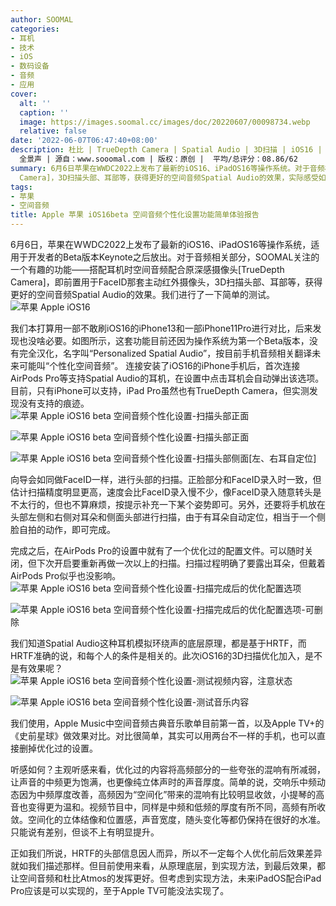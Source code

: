 ```yaml
---
author: SOOMAL
categories:
- 耳机
- 技术
- iOS
- 数码设备
- 音频
- 应用
cover:
  alt: ''
  caption: ''
  image: https://images.soomal.cc/images/doc/20220607/00098734.webp
  relative: false
date: '2022-06-07T06:47:40+08:00'
description: 杜比 | TrueDepth Camera | Spatial Audio | 3D扫描 | iOS16 | Dolby Atmos |
  全景声 | 源自：www.sooomal.com | 版权：原创 |  平均/总评分：08.86/62
summary: 6月6日苹果在WWDC2022上发布了最新的iOS16、iPadOS16等操作系统。对于音频相关部分，SOOMAL关注的一个有趣的功能――搭配耳机时空间音频配合原深感摄像头[TrueDepth
  Camera]，3D扫描头部、耳部等，获得更好的空间音频Spatial Audio的效果，实际感受如何？
tags:
- 苹果
- 空间音频
title: Apple 苹果 iOS16beta 空间音频个性化设置功能简单体验报告
---
```


6月6日，苹果在WWDC2022上发布了最新的iOS16、iPadOS16等操作系统，适用于开发者的Beta版本Keynote之后放出。对于音频相关部分，SOOMAL关注的一个有趣的功能――搭配耳机时空间音频配合原深感摄像头[TrueDepth Camera]，即前置用于FaceID那套主动红外摄像头，3D扫描头部、耳部等，获得更好的空间音频Spatial Audio的效果。我们进行了一下简单的测试。
![苹果 Apple iOS16](https://images.soomal.cc/images/doc/20220607/00098734.webp)




我们本打算用一部不敢刷iOS16的iPhone13和一部iPhone11Pro进行对比，后来发现也没啥必要。如图所示，这套功能目前还因为操作系统为第一个Beta版本，没有完全汉化，名字叫“Personalized Spatial Audio”，按目前手机音频相关翻译未来可能叫“个性化空间音频”。
连接安装了iOS16的iPhone手机后，首次连接AirPods Pro等支持Spatial Audio的耳机，在设置中点击耳机会自动弹出该选项。目前，只有iPhone可以支持，iPad Pro虽然也有TrueDepth Camera，但实测发现没有支持的痕迹。
![苹果 Apple iOS16 beta 空间音频个性化设置-扫描头部正面](https://images.soomal.cc/images/doc/20220607/00098735_01.webp)




![苹果 Apple iOS16 beta 空间音频个性化设置-扫描头部正面](https://images.soomal.cc/images/doc/20220607/00098736_01.webp)




![苹果 Apple iOS16 beta 空间音频个性化设置-扫描头部侧面[左、右耳自定位]](https://images.soomal.cc/images/doc/20220607/00098737_01.webp)




向导会如同做FaceID一样，进行头部的扫描。正脸部分和FaceID录入时一致，但估计扫描精度明显更高，速度会比FaceID录入慢不少，像FaceID录入随意转头是不太行的，但也不算麻烦，按提示补充一下某个姿势即可。另外，还要将手机放在头部左侧和右侧对耳朵和侧面头部进行扫描，由于有耳朵自动定位，相当于一个侧脸自拍的动作，即可完成。

完成之后，在AirPods Pro的设置中就有了一个优化过的配置文件。可以随时关闭，但下次开启要重新再做一次以上的扫描。扫描过程明确了要露出耳朵，但戴着AirPods Pro似乎也没影响。
![苹果 Apple iOS16 beta 空间音频个性化设置-扫描完成后的优化配置选项](https://images.soomal.cc/images/doc/20220607/00098738_01.webp)




![苹果 Apple iOS16 beta 空间音频个性化设置-扫描完成后的优化配置选项-可删除](https://images.soomal.cc/images/doc/20220607/00098739_01.webp)




我们知道Spatial Audio这种耳机模拟环绕声的底层原理，都是基于HRTF，而HRTF准确的说，和每个人的条件是相关的。此次iOS16的3D扫描优化加入，是不是有效果呢？
![苹果 Apple iOS16 beta 空间音频个性化设置-测试视频内容，注意状态](https://images.soomal.cc/images/doc/20220607/00098740.webp)




![苹果 Apple iOS16 beta 空间音频个性化设置-测试音乐内容](https://images.soomal.cc/images/doc/20220607/00098741.webp)




我们使用，Apple Music中空间音频古典音乐歌单目前第一首，以及Apple TV+的《史前星球》做效果对比。对比很简单，其实可以用两台不一样的手机，也可以直接删掉优化过的设置。

听感如何？主观听感来看，优化过的内容将高频部分的一些夸张的混响有所减弱，让声音的中频更为饱满，也更像纯立体声时的声音厚度。简单的说，交响乐中频动态因为中频厚度改善，高频因为“空间化”带来的混响有比较明显收敛，小提琴的高音也变得更为温和。视频节目中，同样是中频和低频的厚度有所不同，高频有所收敛。空间化的立体结像和位置感，声音宽度，随头变化等都仍保持在很好的水准。只能说有差别，但谈不上有明显提升。

正如我们所说，HRTF的头部信息因人而异，所以不一定每个人优化前后效果差异就如我们描述那样。但目前使用来看，从原理底层，到实现方法，到最后效果，都让空间音频和杜比Atmos的发挥更好。但考虑到实现方法，未来iPadOS配合iPad Pro应该是可以实现的，至于Apple TV可能没法实现了。